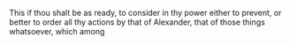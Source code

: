 This if thou shalt be as ready, to consider in thy power either to prevent, or better to order all thy actions by that of Alexander, that of those things whatsoever, which among
